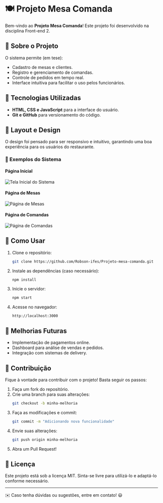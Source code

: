 # 🍽️ Projeto Mesa Comanda

Bem-vindo ao **Projeto Mesa Comanda**! Este projeto foi desenvolvido na disciplina Front-end 2.

## 📌 Sobre o Projeto

O sistema permite (em tese):
- Cadastro de mesas e clientes.
- Registro e gerenciamento de comandas.
- Controle de pedidos em tempo real.
- Interface intuitiva para facilitar o uso pelos funcionários.

## 🚀 Tecnologias Utilizadas

- **HTML, CSS e JavaScript** para a interface do usuário.
- **Git e GitHub** para versionamento do código.

## 🎨 Layout e Design

O design foi pensado para ser responsivo e intuitivo, garantindo uma boa experiência para os usuários do restaurante.

### 📸 Exemplos do Sistema

#### Página Inicial
![Tela Inicial do Sistema](images/tela-inicial.png)

#### Página de Mesas
![Página de Mesas](images/pagina-mesas.png)

#### Página de Comandas
![Página de Comandas](images/pagina-comandas.png)

## 📖 Como Usar

1. Clone o repositório:
   ```bash
   git clone https://github.com/Robson-ifes/Projeto-mesa-comanda.git
   ```
2. Instale as dependências (caso necessário):
   ```bash
   npm install
   ```
3. Inicie o servidor:
   ```bash
   npm start
   ```
4. Acesse no navegador:
   ```
   http://localhost:3000
   ```

## 🔧 Melhorias Futuras

- Implementação de pagamentos online.
- Dashboard para análise de vendas e pedidos.
- Integração com sistemas de delivery.

## 🤝 Contribuição

Fique à vontade para contribuir com o projeto! Basta seguir os passos:
1. Faça um fork do repositório.
2. Crie uma branch para suas alterações:
   ```bash
   git checkout -b minha-melhoria
   ```
3. Faça as modificações e commit:
   ```bash
   git commit -m "Adicionando nova funcionalidade"
   ```
4. Envie suas alterações:
   ```bash
   git push origin minha-melhoria
   ```
5. Abra um Pull Request!

## 📄 Licença

Este projeto está sob a licença MIT. Sinta-se livre para utilizá-lo e adaptá-lo conforme necessário.

---
✉️ Caso tenha dúvidas ou sugestões, entre em contato! 😃

